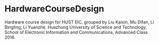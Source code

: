 # HardwareCourseDesign
Hardware course design for HUST EIC, grouped by Liu Kaixin, Mu Difan, Li Bingling, Li Yuanzhe.
Huazhong University of Science and Technology, School of Electronic Information and Communications, Advanced Class 2016.
